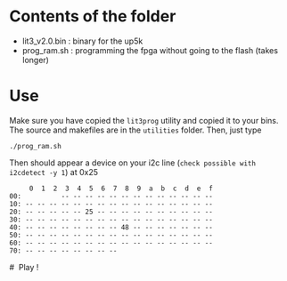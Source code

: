 # Contents of the folder

* lit3_v2.0.bin : binary for the up5k
* prog_ram.sh : programming the fpga without going to the flash (takes longer)

# Use

Make sure you have copied the `lit3prog` utility and copied it to your bins. The source and makefiles are in the `utilities` folder. Then, just type

```
./prog_ram.sh
```

Then should appear a device on your i2c line (`check possible with i2cdetect -y 1`) at 0x25
```
     0  1  2  3  4  5  6  7  8  9  a  b  c  d  e  f
00:          -- -- -- -- -- -- -- -- -- -- -- -- -- 
10: -- -- -- -- -- -- -- -- -- -- -- -- -- -- -- -- 
20: -- -- -- -- -- 25 -- -- -- -- -- -- -- -- -- -- 
30: -- -- -- -- -- -- -- -- -- -- -- -- -- -- -- -- 
40: -- -- -- -- -- -- -- -- 48 -- -- -- -- -- -- -- 
50: -- -- -- -- -- -- -- -- -- -- -- -- -- -- -- -- 
60: -- -- -- -- -- -- -- -- -- -- -- -- -- -- -- -- 
70: -- -- -- -- -- -- -- --
```

#  Play !
